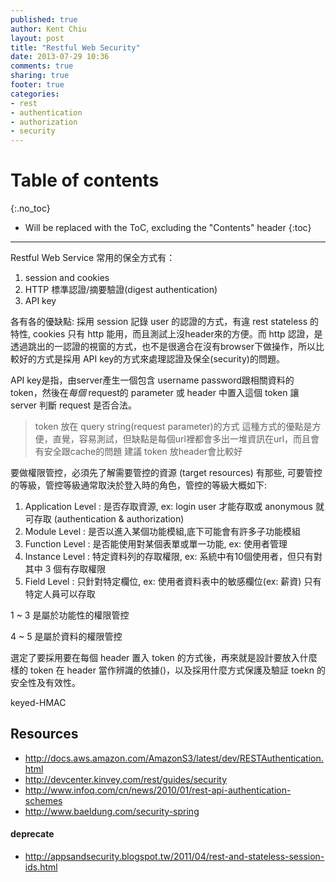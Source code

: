 ```yaml
---
published: true
author: Kent Chiu
layout: post
title: "Restful Web Security"
date: 2013-07-29 10:36
comments: true
sharing: true
footer: true
categories: 
- rest
- authentication
- authorization
- security
---
```


# Table of contents
{:.no_toc}

* Will be replaced with the ToC, excluding the "Contents" header
{:toc}

----------------------------------------------------------------


Restful Web Service 常用的保全方式有：

1. session and cookies
2. HTTP 標準認證/摘要驗證(digest authentication)
3. API key

各有各的優缺點:
採用 session 記錄 user 的認證的方式，有違 rest stateless 的特性, cookies 只有 http 能用，而且測試上沒header來的方便。而 http 認證，是透過跳出的一認證的視窗的方式，也不是很適合在沒有browser下做操作，所以比較好的方式是採用 API key的方式來處理認證及保全(security)的問題。

API key是指，由server產生一個包含 username password跟相關資料的 token，然後在*每個* request的 parameter 或 header 中置入這個 token 讓 server 判斷 request 是否合法。

> token 放在 query string(request parameter)的方式
> 這種方式的優點是方便，直覺，容易測試，但缺點是每個url裡都會多出一堆資訊在url，而且會有安全跟cache的問題
> 建議 token 放header會比較好



要做權限管控，必須先了解需要管控的資源 (target resources) 有那些, 可要管控的等級，管控等級通常取決於登入時的角色，管控的等級大概如下:

1. Application Level : 是否存取資源, ex: login user 才能存取或 anonymous 就可存取 (authentication & authorization)
2. Module Level      : 是否以進入某個功能模組,底下可能會有許多子功能模組
3. Function Level    : 是否能使用對某個表單或單一功能, ex: 使用者管理
4. Instance Level    : 特定資料列的存取權限, ex: 系統中有10個使用者，但只有對其中 3 個有存取權限
5. Field Level       : 只針對特定欄位, ex: 使用者資料表中的敏感欄位(ex: 薪資) 只有特定人員可以存取

1 ~ 3 是屬於功能性的權限管控

4 ~ 5 是屬於資料的權限管控


選定了要採用要在每個 header 置入 token 的方式後，再來就是設計要放入什麼樣的 token 在 header 當作辨識的依據()，以及採用什麼方式保護及驗証 toekn 的安全性及有效性。

keyed-HMAC



Resources
---------
- <http://docs.aws.amazon.com/AmazonS3/latest/dev/RESTAuthentication.html>
- <http://devcenter.kinvey.com/rest/guides/security>
- <http://www.infoq.com/cn/news/2010/01/rest-api-authentication-schemes>
- <http://www.baeldung.com/security-spring>
#### deprecate

- <http://appsandsecurity.blogspot.tw/2011/04/rest-and-stateless-session-ids.html>
